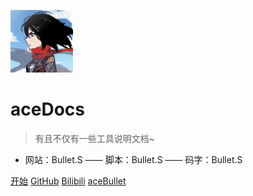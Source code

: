 <!--
 * @Description: 
 * @Author: Bullet.S
 * @Date: 2019-12-05 22:18:42
 * @LastEditors: Bullet.S
 * @LastEditTime: 2019-12-05 22:43:57
 * @Email: animator.bullet@foxmail.com
 -->
![logo](_img/avatar.gif)

# aceDocs

> 有且不仅有一些工具说明文档~

* 网站：Bullet.S —— 脚本：Bullet.S —— 码字：Bullet.S

[开始](Home.md)
[GitHub]("https://github.com/AnimatorBullet")
[Bilibili](https://space.bilibili.com/2031113)
[aceBullet](https://acebullet.tk)